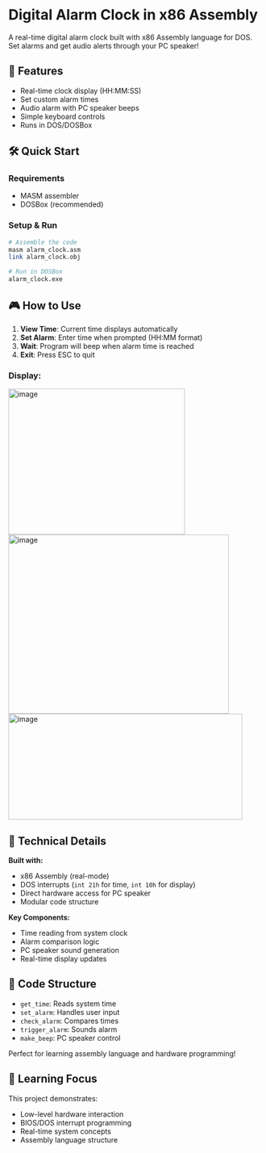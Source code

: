 # Digital Alarm Clock in x86 Assembly

A real-time digital alarm clock built with x86 Assembly language for DOS. Set alarms and get audio alerts through your PC speaker!

## 🚀 Features

- Real-time clock display (HH:MM:SS)
- Set custom alarm times
- Audio alarm with PC speaker beeps
- Simple keyboard controls
- Runs in DOS/DOSBox

## 🛠️ Quick Start

### Requirements
- MASM assembler
- DOSBox (recommended)

### Setup & Run
```bash
# Assemble the code
masm alarm_clock.asm
link alarm_clock.obj

# Run in DOSBox
alarm_clock.exe
```

## 🎮 How to Use

1. **View Time**: Current time displays automatically
2. **Set Alarm**: Enter time when prompted (HH:MM format)
3. **Wait**: Program will beep when alarm time is reached
4. **Exit**: Press ESC to quit

### Display:

<img width="350" height="289" alt="image" src="https://github.com/user-attachments/assets/848040c9-0c18-496d-9b92-fa45b306ff04" />

<img width="437" height="355" alt="image" src="https://github.com/user-attachments/assets/f8d34183-88bc-4cf8-81ca-aae87a71b4b9" />

<img width="464" height="210" alt="image" src="https://github.com/user-attachments/assets/ad9d5faf-81d9-4f71-b382-ef9c17bfdd2c" />



## 🔧 Technical Details

**Built with:**
- x86 Assembly (real-mode)
- DOS interrupts (`int 21h` for time, `int 10h` for display)
- Direct hardware access for PC speaker
- Modular code structure

**Key Components:**
- Time reading from system clock
- Alarm comparison logic
- PC speaker sound generation
- Real-time display updates

## 📝 Code Structure

- `get_time`: Reads system time
- `set_alarm`: Handles user input
- `check_alarm`: Compares times
- `trigger_alarm`: Sounds alarm
- `make_beep`: PC speaker control

Perfect for learning assembly language and hardware programming!

## 🎯 Learning Focus

This project demonstrates:
- Low-level hardware interaction
- BIOS/DOS interrupt programming
- Real-time system concepts
- Assembly language structure
